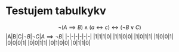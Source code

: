 # Testujem tabulkykv

$$ \neg ( A \implies B) \land (a \leftrightarrow c) \leftrightarrow ( \neg B \lor C)$$
|A|B|C|$\neg B$|$\neg C$|$A \implies \neg B$|
|-|-|-|-|-|-|
|1|1|1|0|
|1|1|0|0|
|1|0|1|1|
|1|0|0|1|
|0|0|0|1|
|0|0|1|1|
|0|1|0|0|
|0|1|1|0|

